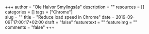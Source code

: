 +++
author = "Ole Halvor Smylingsås"
description = ""
resources = []
categories = []
tags = ["Chrome"]     
slug = ""
title = "Reduce load speed in Chrome"
date = 2019-09-09T17:00:17+02:00
draft = "false"
featuretext = ""
featureimg = ""
comments = "false"
+++